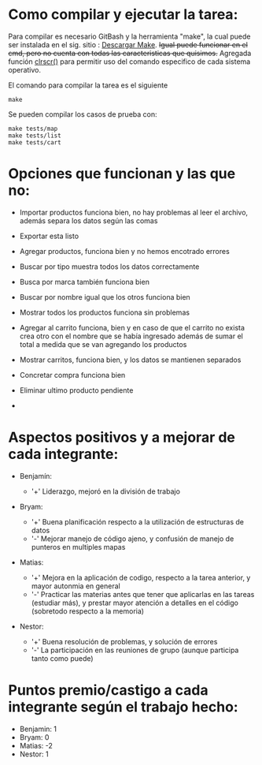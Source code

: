 # Como compilar y ejecutar la tarea:

Para compilar es necesario GitBash y la herramienta "make", la cual puede ser instalada en el sig. sitio : [Descargar Make](https://sourceforge.net/projects/ezwinports/files/make-4.3-without-guile-w32-bin.zip/download).
~~Igual puede funcionar en el cmd, pero no cuenta con todas las caracteristicas que quisimos.~~ Agregada función [clrscr()](https://github.com/cykrr/tarea2/blob/d58cdbe62f4982770fefd75eb2d1d2e11775aec7/src/util.c#L26) para permitir
uso del comando especifico de cada sistema operativo.
     
El comando para compilar la tarea es el siguiente
```
make
```

Se pueden compilar los casos de prueba con:
```
make tests/map
make tests/list
make tests/cart
```


# Opciones que funcionan y las que no:

* Importar productos funciona bien, no hay problemas al leer el archivo, además separa los datos según las comas

* Exportar esta listo

* Agregar productos, funciona bien y no hemos encotrado errores

* Buscar por tipo muestra todos los datos correctamente

* Busca por marca también funciona bien

* Buscar por nombre igual que los otros funciona bien

* Mostrar todos los productos funciona sin problemas

* Agregar al carrito funciona, bien y en caso de que el carrito no exista crea otro con el nombre que se había ingresado además de  sumar el total a medida que se van agregando los productos

* Mostrar carritos, funciona bien, y los datos se mantienen separados

* Concretar compra funciona bien

* Eliminar ultimo producto pendiente

*
  
# Aspectos positivos y a mejorar de cada integrante:
    
* Benjamín: 
     * '+' Liderazgo, mejoró en la división de trabajo

* Bryam: 
     * '+' Buena planificación respecto a la utilización de estructuras de datos
     * '-' Mejorar manejo de código ajeno, y confusión de manejo de punteros en multiples mapas

* Matias: 
     * '+' Mejora en la aplicación de codigo, respecto a la tarea anterior, y mayor autonmia en general
     * '-' Practicar las materias antes que tener que aplicarlas en las tareas (estudiar más), y prestar mayor atención a detalles en el código (sobretodo respecto a la memoria)

* Nestor: 
     * '+' Buena resolución de problemas, y solución de errores
     * '-' La participación en las reuniones de grupo (aunque participa tanto como puede)

# Puntos premio/castigo a cada integrante según el trabajo hecho:

* Benjamin: 1
* Bryam: 0
* Matias: -2
* Nestor: 1
